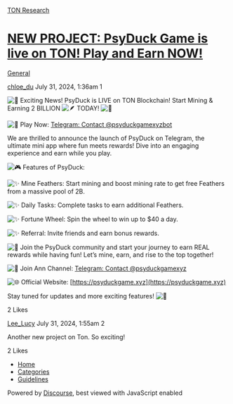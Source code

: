 [TON Research](/)

# [NEW PROJECT: PsyDuck Game is live on TON! Play and Earn NOW!](/t/new-project-psyduck-game-is-live-on-ton-play-and-earn-now/29616)

[General](/c/general/4) 

    

[chloe\_du](https://tonresear.ch/u/chloe_du)  July 31, 2024, 1:36am  1

![:rocket:](https://tonresear.ch/images/emoji/twitter/rocket.png?v=12 ":rocket:") Exciting News! PsyDuck is LIVE on TON Blockchain! Start Mining & Earning 2 BILLION ![:feather:](https://tonresear.ch/images/emoji/twitter/feather.png?v=12 ":feather:") TODAY! ![:rocket:](https://tonresear.ch/images/emoji/twitter/rocket.png?v=12 ":rocket:")

![:link:](https://tonresear.ch/images/emoji/twitter/link.png?v=12 ":link:") Play Now: [Telegram: Contact @psyduckgamexyzbot](https://t.me/psyduckgamexyzbot)

We are thrilled to announce the launch of PsyDuck on Telegram, the ultimate mini app where fun meets rewards! Dive into an engaging experience and earn while you play.

![:video_game:](https://tonresear.ch/images/emoji/twitter/video_game.png?v=12 ":video_game:") Features of PsyDuck:

![:sparkles:](https://tonresear.ch/images/emoji/twitter/sparkles.png?v=12 ":sparkles:") Mine Feathers: Start mining and boost mining rate to get free Feathers from a massive pool of 2B.

![:sparkles:](https://tonresear.ch/images/emoji/twitter/sparkles.png?v=12 ":sparkles:") Daily Tasks: Complete tasks to earn additional Feathers.

![:sparkles:](https://tonresear.ch/images/emoji/twitter/sparkles.png?v=12 ":sparkles:") Fortune Wheel: Spin the wheel to win up to $40 a day.

![:sparkles:](https://tonresear.ch/images/emoji/twitter/sparkles.png?v=12 ":sparkles:") Referral: Invite friends and earn bonus rewards.

![:busts_in_silhouette:](https://tonresear.ch/images/emoji/twitter/busts_in_silhouette.png?v=12 ":busts_in_silhouette:") Join the PsyDuck community and start your journey to earn REAL rewards while having fun! Let’s mine, earn, and rise to the top together!

![:star2:](https://tonresear.ch/images/emoji/twitter/star2.png?v=12 ":star2:") Join Ann Channel: [Telegram: Contact @psyduckgamexyz](https://t.me/psyduckgamexyz)

![:globe_with_meridians:](https://tonresear.ch/images/emoji/twitter/globe_with_meridians.png?v=12 ":globe_with_meridians:") Official Website: [https://psyduckgame.xyz](https://psyduckgame.xyz)

Stay tuned for updates and more exciting features! ![:yellow_heart:](https://tonresear.ch/images/emoji/twitter/yellow_heart.png?v=12 ":yellow_heart:")

  2 Likes

[Lee\_Lucy](https://tonresear.ch/u/Lee_Lucy) July 31, 2024, 1:55am  2

Another new project on Ton. So exciting!

  2 Likes

*   [Home](/)
*   [Categories](/categories)
*   [Guidelines](/guidelines)

Powered by [Discourse](https://www.discourse.org), best viewed with JavaScript enabled